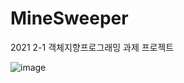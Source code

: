 # MineSweeper
2021 2-1 객체지향프로그래밍 과제 프로젝트


![image](https://github.com/yunjeongiya/MineSweeper/assets/70215620/dffa05af-78d3-47fd-b697-85450d0d7f3c)
